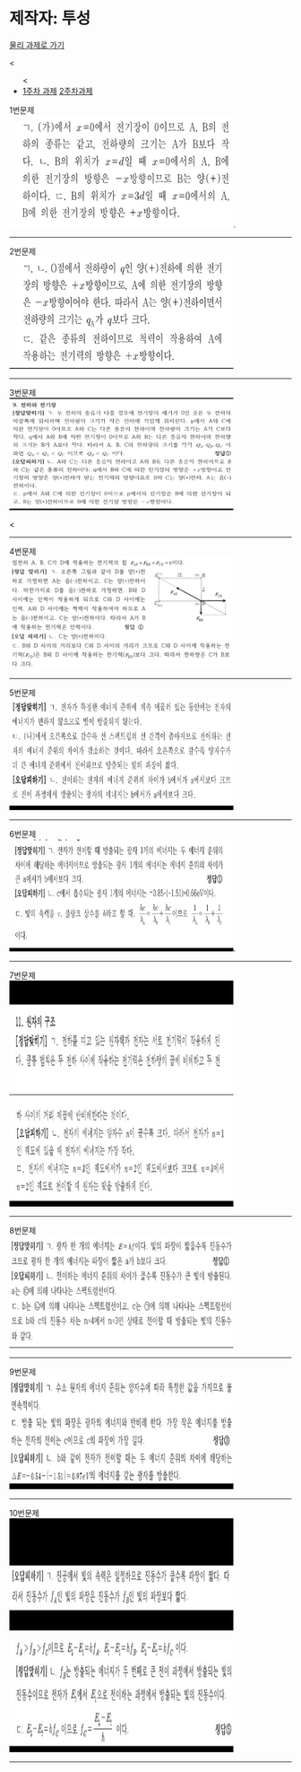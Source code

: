<!DOCTYPE html>
<html lang="ko">
<head>
  <meta charset="UTF-8">
  <meta name="viewport" content="width=device-width, initial-scale=1.0">
  <meta http-equiv="X-UA-Compatible" content="ie=edge">
  <title>원묵고 몽땅프로젝트</project></title>
</head>
<body>
 <h1>제작자: 투성 </h1>
 <a href="https://hoc23.ebssw.kr/mypage/userlrn/userLrnView.do?atnlcNo=615966&stepSn=168408&lctreSn=6155933&onlineClassYn=Y" target="_blank">물리 과제로 가기</a>

 <<ul> <<li> <a href="https://hoc23.ebssw.kr/mypage/userlrn/userLrnView.do?atnlcNo=615966&stepSn=168408&lctreSn=6155933&onlineClassYn=Y" target="_blank">1주차 과제</a>
     <a href="https://hoc23.ebssw.kr/mypage/userlrn/userLrnView.do?atnlcNo=615966&stepSn=168408&lctreSn=6155933&onlineClassYn=Y" target="_blank"> 2주차과제</a>
     </li>
       </ul>
 <p> 1번문제 <br>
   <img src="KakaoTalk_20200831_215629032.jpg" alt="1번문제" width="400" height="200">.                                       </p>
  <hr> <p> 2번문제 <br> <img src="KakaoTalk_20200831_220053239.jpg" alt="2번문제" width="400" height="200">            </p>
<hr> <p>3번문제 <br> <img src="KakaoTalk_20200831_220923681.jpg" alt="3번문제" width="400" height="200">  </p>  <<hr>
 <p> 4번문제  <br> <img src="KakaoTalk_20200831_220923681_01.jpg" alt="4번문제" width="400" height="200">         </p>   <hr>
 <p> 5번문제  <br> <img src="KakaoTalk_20200831_220923681_02.jpg" alt="5번문제" width="400" height="200">         </p>   <hr>
 <p> 6번문제  <br> <img src="KakaoTalk_20200831_220923681_03.jpg" alt="6번문제" width="400" height="200">.         </p>   <hr>
 <p> 7번문제  <br> <img src="KakaoTalk_20200831_220923681_04.jpg" alt="7번문제" width="400" height="200">
                  <img src="KakaoTalk_20200831_220923681_05.jpg" alt="7번문제" width="400" height="200">       </p>   <hr>
 <p> 8번문제 <br> <img src="KakaoTalk_20200831_220923681_06.jpg" alt="8번문제" width="400" height="200">      </p>   <hr>
 <p> 9번문제 <br> <img src="KakaoTalk_20200831_221406395.jpg" alt="9번문제" width="400" height="200">        </p>   <hr>
 <p> 10번문제 <br> <img src="KakaoTalk_20200831_221406395_01.jpg" alt="10번문제" width="400" height="200">        </p>
                   <img src="KakaoTalk_20200831_221406395_02.jpg" alt="10번문제" width="400" height="200">       </p>   <hr>






</body>
</html>
